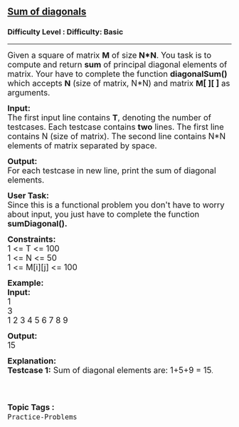 <h2><a href="https://www.geeksforgeeks.org/problems/sum-of-diagonals-1587115621/1?page=1&difficulty=Basic&status=unsolved&sortBy=accuracy">Sum of diagonals</a></h2><h3>Difficulty Level : Difficulty: Basic</h3><hr><div class="problems_problem_content__Xm_eO"><p><span style="font-size: 18px;">Given a square of matrix <strong>M</strong> of size<strong> N*N</strong>. You task is to compute and return <strong>sum</strong> of principal diagonal elements of matrix. Your have to complete the function <strong>diagonalSum() </strong>which accepts <strong>N</strong> (size of matrix, N*N) and matrix <strong>M[ ][ ]</strong> as arguments.</span></p>
<p><span style="font-size: 18px;"><strong>Input:</strong><br>The first input line contains <strong>T</strong>, denoting the number of testcases. Each testcase contains <strong>two</strong> lines. The first line contains N (size of matrix). The second line contains N*N elements of matrix separated by space.</span></p>
<p><span style="font-size: 18px;"><strong>Output:</strong><br>For each testcase in new line, print the sum of diagonal elements.</span></p>
<p><span style="font-size: 18px;"><strong>User Task:</strong><br>Since this is a functional problem you don't have to worry about input, you just have to complete the function <strong>sumDiagonal().</strong></span></p>
<p><span style="font-size: 18px;"><strong>Constraints:</strong><br>1 &lt;= T &lt;= 100<br>1 &lt;= N &lt;= 50<br>1 &lt;= M[i][j] &lt;= 100</span></p>
<p><span style="font-size: 18px;"><strong>Example:<br>Input:</strong><br>1<br>3<br>1 2 3 4 5 6 7 8 9</span></p>
<p><span style="font-size: 18px;"><strong>Output:</strong><br>15</span></p>
<p><span style="font-size: 18px;"><strong>Explanation:<br>Testcase 1:</strong> Sum of diagonal elements are: 1+5+9 = 15</span>.<br>&nbsp;</p></div><br><p><span style=font-size:18px><strong>Topic Tags : </strong><br><code>Practice-Problems</code>&nbsp;